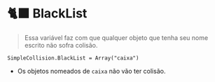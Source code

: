 # 🐈⬛ BlackList

> Essa variável faz com que qualquer objeto que tenha seu nome escrito não sofra colisão.

```vba
SimpleCollision.BlackList = Array("caixa")
```

* Os objetos nomeados de `caixa` não vão ter colisão.

